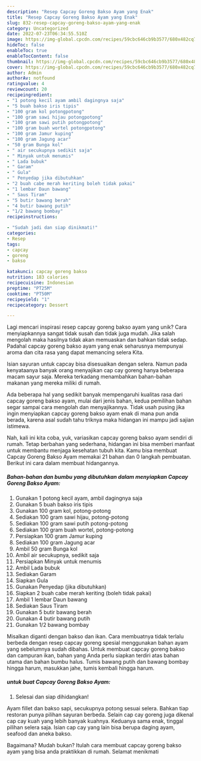```yaml
---
description: "Resep Capcay Goreng Bakso Ayam yang Enak"
title: "Resep Capcay Goreng Bakso Ayam yang Enak"
slug: 832-resep-capcay-goreng-bakso-ayam-yang-enak
category: Uncategorized
date: 2022-07-23T06:34:55.510Z
image: https://img-global.cpcdn.com/recipes/59cbc646cb9b3577/680x482cq70/capcay-goreng-bakso-ayam-foto-resep-utama.jpg
hideToc: false
enableToc: true
enableTocContent: false
thumbnail: https://img-global.cpcdn.com/recipes/59cbc646cb9b3577/680x482cq70/capcay-goreng-bakso-ayam-foto-resep-utama.jpg
cover: https://img-global.cpcdn.com/recipes/59cbc646cb9b3577/680x482cq70/capcay-goreng-bakso-ayam-foto-resep-utama.jpg
author: Admin
authorAv: notfound
ratingvalue: 4
reviewcount: 20
recipeingredient:
- "1 potong kecil ayam ambil dagingnya saja"
- "5 buah bakso iris tipis"
- "100 gram kol potongpotong"
- "100 gram sawi hijau potongpotong"
- "100 gram sawi putih potongpotong"
- "100 gram buah wortel potongpotong"
- "100 gram Jamur kuping"
- "100 gram Jagung acar"
- "50 gram Bunga kol"
- " air secukupnya sedikit saja"
- " Minyak untuk menumis"
- " Lada bubuk"
- " Garam"
- " Gula"
- " Penyedap jika dibutuhkan"
- "2 buah cabe merah keriting boleh tidak pakai"
- "1 lembar Daun bawang"
- " Saus Tiram"
- "5 butir bawang berah"
- "4 butir bawang putih"
- "1/2 bawang bombay"
recipeinstructions:

- "Sudah jadi dan siap dinikmati!"
categories:
- Resep
tags:
- capcay
- goreng
- bakso

katakunci: capcay goreng bakso 
nutrition: 183 calories
recipecuisine: Indonesian
preptime: "PT25M"
cooktime: "PT50M"
recipeyield: "1"
recipecategory: Dessert

---
```





Lagi mencari inspirasi resep capcay goreng bakso ayam yang unik? Cara menyiapkannya sangat tidak susah dan tidak juga mudah. Jika salah mengolah maka hasilnya tidak akan memuaskan dan bahkan tidak sedap. Padahal capcay goreng bakso ayam yang enak seharusnya mempunyai aroma dan cita rasa yang dapat memancing selera Kita.





Isian sayuran untuk capcay bisa disesuaikan dengan selera. Namun pada kenyataanya banyak orang menyajikan cap cay goreng hanya beberapa macam sayur saja. Mereka terkadang menambahkan bahan-bahan makanan yang mereka miliki di rumah.

Ada beberapa hal yang sedikit banyak mempengaruhi kualitas rasa dari capcay goreng bakso ayam, mulai dari jenis bahan, kedua pemilihan bahan segar sampai cara mengolah dan menyajikannya. Tidak usah pusing jika ingin menyiapkan capcay goreng bakso ayam enak di mana pun anda berada, karena asal sudah tahu triknya maka hidangan ini mampu jadi sajian istimewa.






Nah, kali ini kita coba, yuk, variasikan capcay goreng bakso ayam sendiri di rumah. Tetap berbahan yang sederhana, hidangan ini bisa memberi manfaat untuk membantu menjaga kesehatan tubuh kita. Kamu bisa membuat Capcay Goreng Bakso Ayam memakai 21 bahan dan 0 langkah pembuatan. Berikut ini cara dalam membuat hidangannya.

<!--inarticleads1-->

##### Bahan-bahan dan bumbu yang dibutuhkan dalam menyiapkan Capcay Goreng Bakso Ayam:

1. Gunakan 1 potong kecil ayam, ambil dagingnya saja
1. Gunakan 5 buah bakso iris tipis
1. Gunakan 100 gram kol, potong-potong
1. Sediakan 100 gram sawi hijau, potong-potong
1. Sediakan 100 gram sawi putih potong-potong
1. Sediakan 100 gram buah wortel, potong-potong
1. Persiapkan 100 gram Jamur kuping
1. Sediakan 100 gram Jagung acar
1. Ambil 50 gram Bunga kol
1. Ambil  air secukupnya, sedikit saja
1. Persiapkan  Minyak untuk menumis
1. Ambil  Lada bubuk
1. Sediakan  Garam
1. Siapkan  Gula
1. Gunakan  Penyedap (jika dibutuhkan)
1. Siapkan 2 buah cabe merah keriting (boleh tidak pakai)
1. Ambil 1 lembar Daun bawang
1. Sediakan  Saus Tiram
1. Gunakan 5 butir bawang berah
1. Gunakan 4 butir bawang putih
1. Gunakan 1/2 bawang bombay


Misalkan diganti dengan bakso dan ikan. Cara membuatnya tidak terlalu berbeda dengan resep capcay goreng spesial menggunakan bahan ayam yang sebelumnya sudah dibahas. Untuk membuat capcay goreng bakso dan campuran ikan, bahan yang Anda perlu siapkan terdiri atas bahan utama dan bahan bumbu halus. Tumis bawang putih dan bawang bombay hingga harum, masukkan jahe, tumis kembali hingga harum. 

<!--inarticleads2-->

#####  untuk buat Capcay Goreng Bakso Ayam:


1. Selesai dan siap dihidangkan!

Ayam fillet dan bakso sapi, secukupnya potong sesuai selera. Bahkan tiap restoran punya pilihan sayuran berbeda. Selain cap cay goreng juga dikenal cap cay kuah yang lebih banyak kuahnya. Keduanya sama enak, tinggal pilihan selera saja. Isian cap cay yang lain bisa berupa daging ayam, seafood dan aneka bakso. 

Bagaimana? Mudah bukan? Itulah cara membuat capcay goreng bakso ayam yang bisa anda praktikkan di rumah. Selamat menikmati
